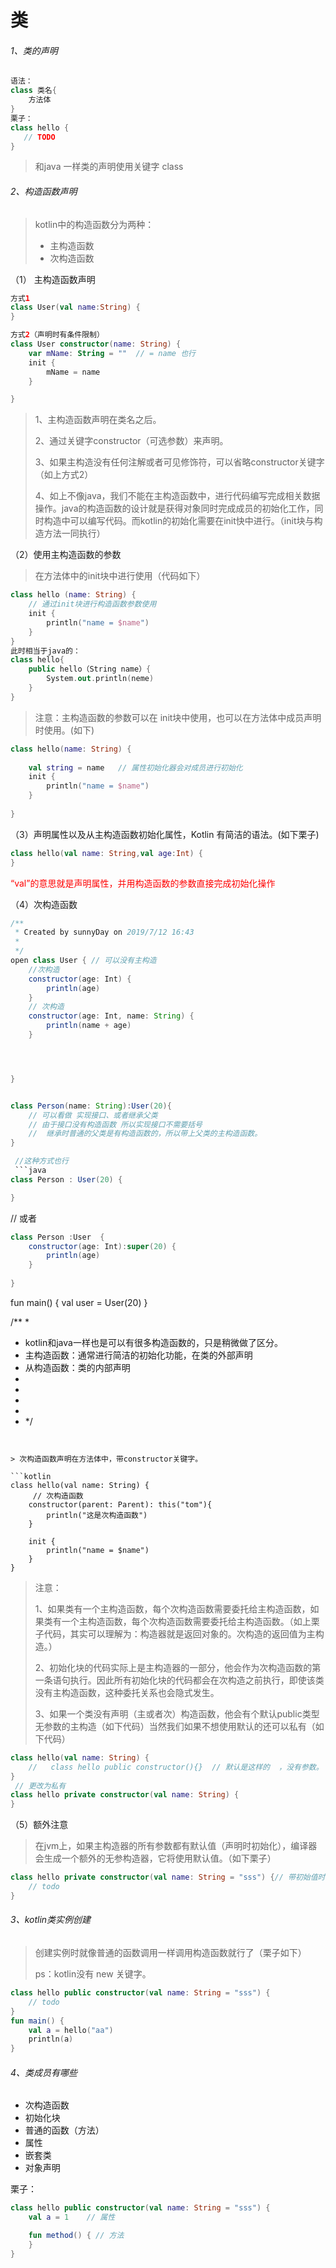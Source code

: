 # 类

###### 1、类的声明

```kotlin
语法：
class 类名{
    方法体
}
栗子：
class hello {
   // TODO
}
```

> 和java 一样类的声明使用关键字 class

###### 2、构造函数声明

> kotlin中的构造函数分为两种：
>
> - 主构造函数
> - 次构造函数
>
> 

（1） 主构造函数声明

```kotlin
方式1
class User(val name:String) {
}

方式2（声明时有条件限制）
class User constructor(name: String) {
    var mName: String = ""  // = name 也行
    init {
        mName = name
    }

}
```



> 1、主构造函数声明在类名之后。
>
> 2、通过关键字constructor（可选参数）来声明。
>
> 3、如果主构造没有任何注解或者可见修饰符，可以省略constructor关键字（如上方式2）
>
> 4、如上不像java，我们不能在主构造函数中，进行代码编写完成相关数据操作。java的构造函数的设计就是获得对象同时完成成员的初始化工作，同时构造中可以编写代码。而kotlin的初始化需要在init快中进行。（init块与构造方法一同执行）

（2）使用主构造函数的参数

> 在方法体中的init块中进行使用（代码如下）

```kotlin
class hello (name: String) {
    // 通过init块进行构造函数参数使用
    init {
        println("name = $name")
    }
}
此时相当于java的：
class hello{
    public hello（String name）{
        System.out.println(neme)
    }
}
```



> 注意：主构造函数的参数可以在 init块中使用，也可以在方法体中成员声明时使用。(如下)

```kotlin
class hello(name: String) {
    
    val string = name   // 属性初始化器会对成员进行初始化
    init {
        println("name = $name")
    }
    
}
```



（3）声明属性以及从主构造函数初始化属性，Kotlin 有简洁的语法。(如下栗子)

```kotlin
class hello(val name: String,val age:Int) {    
}
```


<font color= red>“val”的意思就是声明属性，并用构造函数的参数直接完成初始化操作</font>



（4）次构造函数
```java
/**
 * Created by sunnyDay on 2019/7/12 16:43
 *
 */
open class User { // 可以没有主构造
    //次构造
    constructor(age: Int) {
        println(age)
    }
    // 次构造
    constructor(age: Int, name: String) {
        println(name + age)
    }




}


class Person(name: String):User(20){
    // 可以看做 实现接口、或者继承父类
    // 由于接口没有构造函数 所以实现接口不需要括号
    //  继承时普通的父类是有构造函数的，所以带上父类的主构造函数。
}

 //这种方式也行
 ```java
class Person : User(20) {

}
```

// 或者
```java
class Person :User  {
    constructor(age: Int):super(20) {
        println(age)
    }
    
}
```

fun main() {
    val user =  User(20)
}

/**
 *
 * kotlin和java一样也是可以有很多构造函数的，只是稍微做了区分。
 * 主构造函数：通常进行简洁的初始化功能，在类的外部声明
 * 从构造函数：类的内部声明
 *
 *
 *
 *
 * */
```


> 次构造函数声明在方法体中，带constructor关键字。

```kotlin
class hello(val name: String) {
     // 次构造函数
    constructor(parent: Parent): this("tom"){
        println("这是次构造函数")
    }

    init {
        println("name = $name")
    }
}
```

> 注意：
>
> 1、如果类有⼀个主构造函数，每个次构造函数需要委托给主构造函数，如果类有⼀个主构造函数，每个次构造函数需要委托给主构造函数。（如上栗子代码，其实可以理解为：构造器就是返回对象的。次构造的返回值为主构造。）
>
> 2、初始化块的代码实际上是主构造器的一部分，他会作为次构造函数的第一条语句执行。因此所有初始化块的代码都会在次构造之前执行，即使该类没有主构造函数，这种委托关系也会隐式发生。
>
> 3、如果一个类没有声明（主或者次）构造函数，他会有个默认public类型无参数的主构造（如下代码）当然我们如果不想使用默认的还可以私有（如下代码）

```kotlin
class hello(val name: String) {
    //   class hello public constructor(){}  // 默认是这样的  ，没有参数。
}
 // 更改为私有
class hello private constructor(val name: String) {
}
```



（5）额外注意

> 在jvm上，如果主构造器的所有参数都有默认值（声明时初始化），编译器会生成一个额外的无参构造器，它将使用默认值。（如下栗子）

```kotlin
class hello private constructor(val name: String = "sss") {// 带初始值时
    // todo
}
```



###### 3、kotlin类实例创建

> 创建实例时就像普通的函数调用一样调用构造函数就行了（栗子如下）
>
> ps：kotlin没有 new 关键字。

```kotlin
class hello public constructor(val name: String = "sss") {
    // todo
}
fun main() {
    val a = hello("aa")
    println(a)
}

```



###### 4、类成员有哪些

- 次构造函数
- 初始化块
- 普通的函数（方法）
- 属性
- 嵌套类
- 对象声明

栗子：

```kotlin
class hello public constructor(val name: String = "sss") {
    val a = 1    // 属性

    fun method() { // 方法
    }  
}
```





